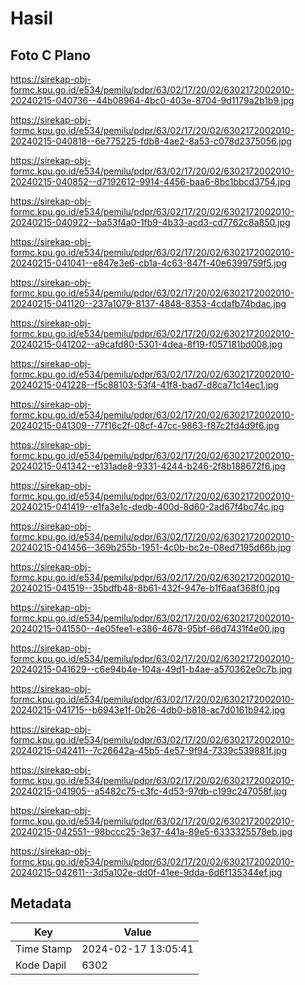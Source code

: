 # Hasil

## Foto C Plano

https://sirekap-obj-formc.kpu.go.id/e534/pemilu/pdpr/63/02/17/20/02/6302172002010-20240215-040736--44b08964-4bc0-403e-8704-9d1179a2b1b9.jpg

https://sirekap-obj-formc.kpu.go.id/e534/pemilu/pdpr/63/02/17/20/02/6302172002010-20240215-040818--6e775225-fdb8-4ae2-8a53-c078d2375056.jpg

https://sirekap-obj-formc.kpu.go.id/e534/pemilu/pdpr/63/02/17/20/02/6302172002010-20240215-040852--d7192612-9914-4456-baa6-8bc1bbcd3754.jpg

https://sirekap-obj-formc.kpu.go.id/e534/pemilu/pdpr/63/02/17/20/02/6302172002010-20240215-040922--ba53f4a0-1fb9-4b33-acd3-cd7762c8a850.jpg

https://sirekap-obj-formc.kpu.go.id/e534/pemilu/pdpr/63/02/17/20/02/6302172002010-20240215-041041--e847e3e6-cb1a-4c63-847f-40e6399759f5.jpg

https://sirekap-obj-formc.kpu.go.id/e534/pemilu/pdpr/63/02/17/20/02/6302172002010-20240215-041120--237a1079-8137-4848-8353-4cdafb74bdac.jpg

https://sirekap-obj-formc.kpu.go.id/e534/pemilu/pdpr/63/02/17/20/02/6302172002010-20240215-041202--a9cafd80-5301-4dea-8f19-f057181bd008.jpg

https://sirekap-obj-formc.kpu.go.id/e534/pemilu/pdpr/63/02/17/20/02/6302172002010-20240215-041228--f5c88103-53f4-41f8-bad7-d8ca71c14ec1.jpg

https://sirekap-obj-formc.kpu.go.id/e534/pemilu/pdpr/63/02/17/20/02/6302172002010-20240215-041309--77f16c2f-08cf-47cc-9863-f87c2fd4d9f6.jpg

https://sirekap-obj-formc.kpu.go.id/e534/pemilu/pdpr/63/02/17/20/02/6302172002010-20240215-041342--e131ade8-9331-4244-b246-2f8b188672f6.jpg

https://sirekap-obj-formc.kpu.go.id/e534/pemilu/pdpr/63/02/17/20/02/6302172002010-20240215-041419--e1fa3e1c-dedb-400d-8d60-2ad67f4bc74c.jpg

https://sirekap-obj-formc.kpu.go.id/e534/pemilu/pdpr/63/02/17/20/02/6302172002010-20240215-041456--369b255b-1951-4c0b-bc2e-08ed7195d66b.jpg

https://sirekap-obj-formc.kpu.go.id/e534/pemilu/pdpr/63/02/17/20/02/6302172002010-20240215-041519--35bdfb48-8b61-432f-947e-b1f6aaf368f0.jpg

https://sirekap-obj-formc.kpu.go.id/e534/pemilu/pdpr/63/02/17/20/02/6302172002010-20240215-041550--4e05fee1-e386-4678-95bf-66d7431f4e00.jpg

https://sirekap-obj-formc.kpu.go.id/e534/pemilu/pdpr/63/02/17/20/02/6302172002010-20240215-041629--c6e94b4e-104a-49d1-b4ae-a570362e0c7b.jpg

https://sirekap-obj-formc.kpu.go.id/e534/pemilu/pdpr/63/02/17/20/02/6302172002010-20240215-041715--b6943e1f-0b26-4db0-b818-ac7d0161b942.jpg

https://sirekap-obj-formc.kpu.go.id/e534/pemilu/pdpr/63/02/17/20/02/6302172002010-20240215-042411--7c26642a-45b5-4e57-9f94-7339c539881f.jpg

https://sirekap-obj-formc.kpu.go.id/e534/pemilu/pdpr/63/02/17/20/02/6302172002010-20240215-041905--a5482c75-c3fc-4d53-97db-c199c247058f.jpg

https://sirekap-obj-formc.kpu.go.id/e534/pemilu/pdpr/63/02/17/20/02/6302172002010-20240215-042551--98bccc25-3e37-441a-89e5-6333325578eb.jpg

https://sirekap-obj-formc.kpu.go.id/e534/pemilu/pdpr/63/02/17/20/02/6302172002010-20240215-042611--3d5a102e-dd0f-41ee-9dda-6d6f135344ef.jpg


## Metadata

| Key        | Value               |
| ---------- | ------------------- |
| Time Stamp | 2024-02-17 13:05:41 |
| Kode Dapil | 6302                |



